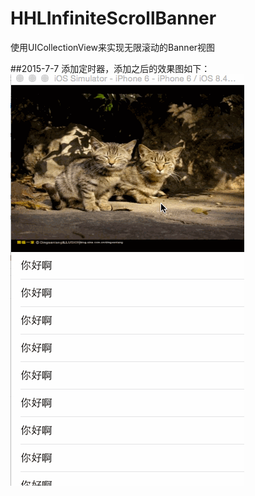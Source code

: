 # HHLInfiniteScrollBanner
使用UICollectionView来实现无限滚动的Banner视图

##2015-7-7 添加定时器，添加之后的效果图如下：
![image](https://github.com/hanhailong/HHLInfiniteScrollBanner/blob/master/screenshot/infinitescroll_01.gif)

